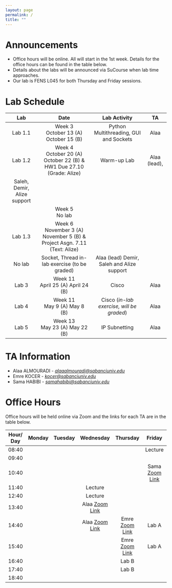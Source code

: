 ```yaml
---
layout: page
permalink: /
title: ""
---
```


# Announcements
- Office hours will be online. All will start in the 1st week. Details for the office hours can be found in the table below.
- Details about the labs will be announced via SuCourse when lab time approaches.
- Our lab is FENS L045 for both Thursday and Friday sessions.


# Lab Schedule

|   Lab   |                     Date                      |                                        Lab Activity                                        |          TA          |
|:-------:|:---------------------------------------------:|:------------------------------------------------------------------------------------------:|:--------------------:|
|  Lab 1.1 |   Week 3 <br/> October 13 (A)  October 15 (B)   |                            Python Multithreading, GUI and Sockets                               |        Alaa         |
|  Lab 1.2 | Week 4  <br/> October 20 (A) <br/> October 22 (B) & HW1 Due 27.10 (Grade: Alize) |   Warm-up Lab   | Alaa (lead),
Saleh, Demir, Alize support |
|  |    Week 5 <br/> No lab    |                       |                  |
|  Lab 1.3 |    Week 6 <br/> November 3 (A)  November 5 (B) & Project Asgn. 7.11 (Text: Alize)
No lab  |     Socket, Thread in-lab exercise (to be graded)  | Alaa (lead) Demir, Saleh and Alize support     |
|  Lab 3 |    Week 11 <br/> April 25 (A)  April 24 (B)    |     Cisco                  | Alaa        |
|  Lab 4 |    Week 11 <br/> May 9 (A)  May 8 (B)    |     Cisco  (*in-lab exercise, will be graded*)                | Alaa        |
|  Lab 5 |    Week 13 <br/> May 23 (A)  May 22 (B)    |     IP Subnetting                | Alaa        |


# TA Information

- Alaa ALMOURADI - *alaaalmouradi@sabanciuniv.edu*  
- Emre KOCER - *kocer@sabanciuniv.edu*
- Sama HABIBI - *samahabibi@sabanciuniv.edu*

# Office Hours

Office hours will be held online via Zoom and the links for each TA are in the table below. 

| Hour/ Day |                                            **Monday**                                             |                         **Tuesday**                          |                        **Wednesday**                         | **Thursday** | **Friday** |
|:---------:|:-------------------------------------------------------------------------------------------------:|:------------------------------------------------------------:|:------------------------------------------------------------:|:------------:|:----------:|
|   08:40   |          |            |                                                              |              |   Lecture         |
|   09:40   |          |            |                                                              |              |            |
|   10:40   |          |            |                                                              |              |   Sama [Zoom Link](https://sabanciuniv.zoom.us/j/6395029220)         |
|   11:40   |          |            | Lecture                                                      |              |            |
|   12:40   |          |            | Lecture                                                      |              |            |
|   13:40   |          |            | Alaa [Zoom Link](https://sabanciuniv.zoom.us/j/3486886770?omn=94957925581)  |              |    |
|   14:40   |          |            | Alaa [Zoom Link](https://sabanciuniv.zoom.us/j/3486886770?omn=94957925581)  | Emre [Zoom Link](https://sabanciuniv.zoom.us/j/5270482292)             | Lab A |
|   15:40   |          |            |      |  Emre [Zoom Link](https://sabanciuniv.zoom.us/j/5270482292)            | Lab A           |
|   16:40   |          |            |      |   Lab B           |            |
|   17:40   |          |            |      |   Lab B           |            |
|   18:40   |          |            |      |              |            |
